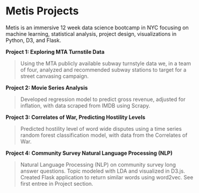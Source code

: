 # Metis Projects

Metis is an immersive 12 week data science bootcamp in NYC focusing on machine learning,  statistical analysis, project design,
visualizations in Python, D3, and Flask.  

**Project 1: Exploring MTA Turnstile Data**
>Using the MTA publicly available subway turnstyle data we, in a team of four, analyzed and recommended subway stations to target for a street canvasing campaign.

**Project 2: Movie Series Analysis**
>Developed regression model to predict gross revenue, adjusted for inflation, with data scraped from IMDB using Scrapy. 

**Project 3: Correlates of War, Predicting Hostility Levels**
>Predicted hostility level of word wide disputes using a time series random forest classification model, with data from the Correlates of War.

**Project 4: Community Survey Natural Language Processing (NLP)**
>Natural Language Processing (NLP) on community survey long answer questions. Topic modeled with LDA and visualized in D3.js. Created Flask application to return similar words using word2vec. See first entree in Project section.
